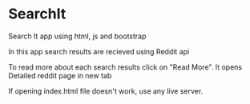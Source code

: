# SearchIt

Search It app using html, js and bootstrap

In this app search results are recieved using Reddit api

To read more about each search results click on "Read More". 
It opens Detailed reddit page in new tab

If opening index.html file doesn't work, use any live server.

